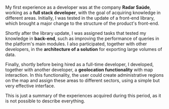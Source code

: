My first experience as a developer was at the company **Radar Saúde**, working as a **full stack developer**, with the goal of acquiring knowledge in different areas. Initially, I was tested in the update of a front-end library, which brought a major change to the structure of the product's front-end.

Shortly after the library update, I was assigned tasks that tested my knowledge in **back-end**, such as improving the performance of queries in the platform's main modules. I also participated, together with other developers, in the **architecture of a solution** for exporting large volumes of data.

Finally, shortly before being hired as a full-time developer, I developed, together with another developer, a **geolocation functionality** with map interaction. In this functionality, the user could create administrative regions on the map and assign these areas to different sectors, using a simple but very effective interface.

This is just a summary of the experiences acquired during this period, as it is not possible to describe everything.